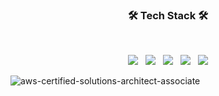 <h3 align="center"><b>🛠 Tech Stack 🛠</b></h3>
</br>
<p align="center">
<img src="https://img.shields.io/badge/HTML5-E34F26?style=flat-square&logo=HTML5&logoColor=white"/></a> &nbsp
<img src="https://img.shields.io/badge/CSS3-1572B6?style=flat-square&logo=CSS3&logoColor=white"/></a> &nbsp
<img src="https://img.shields.io/badge/JavaScript-F7DF1E?style=flat-square&logo=JavaScript&logoColor=white"/></a> &nbsp
<img src="https://img.shields.io/badge/Java-F7DF1E?style=flat-square&logo=Java&logoColor=grey"/></a> &nbsp




<img src="https://img.shields.io/badge/Amazon AWS-232F3E?style=flat-square&logo=Amazon%20AWS&logoColor=white"/>


![aws-certified-solutions-architect-associate](https://github.com/rainingdaewoo/rainingdaewoo/assets/78574530/cdf2d81e-56f7-419e-8fcb-15ae6ef73146)


<!--
**rainingdaewoo/rainingdaewoo** is a ✨ _special_ ✨ repository because its `README.md` (this file) appears on your GitHub profile.

Here are some ideas to get you started:

- 🔭 I’m currently working on ...
- 🌱 I’m currently learning ...
- 👯 I’m looking to collaborate on ...
- 🤔 I’m looking for help with ...
- 💬 Ask me about ...
- 📫 How to reach me: ...
- 😄 Pronouns: ...
- ⚡ Fun fact: ...
-->
